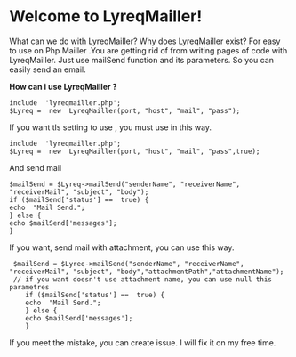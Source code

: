 # Welcome to LyreqMailler!
What can we do with LyreqMailler? Why does LyreqMailler exist? For easy to use on Php Mailler .You are getting rid of from writing pages of code with LyreqMailler. Just use mailSend function and its parameters. So you can easily send an email. 

**How can i use LyreqMailler ?**

	include  'lyreqmailler.php';
	$Lyreq =  new  LyreqMailler(port, "host", "mail", "pass");
If you want tls setting to use , you must use in this way.

	include  'lyreqmailler.php';
    $Lyreq =  new  LyreqMailler(port, "host", "mail", "pass",true);

And send mail

    $mailSend = $Lyreq->mailSend("senderName", "receiverName", "receiverMail", "subject", "body");
    if ($mailSend['status'] ==  true) {
    echo  "Mail Send.";
    } else {
    echo $mailSend['messages'];
    }

If you want, send mail with attachment, you can use this way.

     $mailSend = $Lyreq->mailSend("senderName", "receiverName", "receiverMail", "subject", "body","attachmentPath","attachmentName");
     // if you want doesn't use attachment name, you can use null this parametres
        if ($mailSend['status'] ==  true) {
        echo  "Mail Send.";
        } else {
        echo $mailSend['messages'];
        }

If you meet the mistake, you can create issue. I will fix it on my free time.

